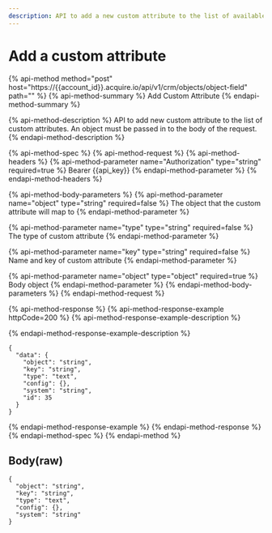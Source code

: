 ```yaml
---
description: API to add a new custom attribute to the list of available custom attributes
---
```


# Add a custom attribute

{% api-method method="post" host="https://{{account\_id}}.acquire.io/api/v1/crm/objects/object-field" path="" %}
{% api-method-summary %}
Add Custom Attribute
{% endapi-method-summary %}

{% api-method-description %}
API to add new custom attribute to the list of custom attributes. An object must be passed in to the body of the request.
{% endapi-method-description %}

{% api-method-spec %}
{% api-method-request %}
{% api-method-headers %}
{% api-method-parameter name="Authorization" type="string" required=true %}
Bearer {{api\_key}}
{% endapi-method-parameter %}
{% endapi-method-headers %}

{% api-method-body-parameters %}
{% api-method-parameter name="object" type="string" required=false %}
The object that the custom attribute will map to
{% endapi-method-parameter %}

{% api-method-parameter name="type" type="string" required=false %}
The type of custom attribute
{% endapi-method-parameter %}

{% api-method-parameter name="key" type="string" required=false %}
Name and key of custom attribute
{% endapi-method-parameter %}

{% api-method-parameter name="object" type="object" required=true %}
Body object 
{% endapi-method-parameter %}
{% endapi-method-body-parameters %}
{% endapi-method-request %}

{% api-method-response %}
{% api-method-response-example httpCode=200 %}
{% api-method-response-example-description %}

{% endapi-method-response-example-description %}

```
{
  "data": {
    "object": "string",
    "key": "string",
    "type": "text",
    "config": {},
    "system": "string",
    "id": 35
  }
}
```
{% endapi-method-response-example %}
{% endapi-method-response %}
{% endapi-method-spec %}
{% endapi-method %}

## Body\(raw\)

```text
{
  "object": "string",
  "key": "string",
  "type": "text",
  "config": {},
  "system": "string"
}
```


